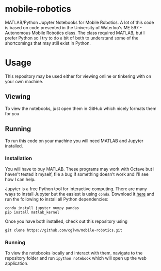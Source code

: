 # mobile-robotics
MATLAB/Python Jupyter Notebooks for Mobile Robotics.
A lot of this code is based on code presented in the University of Waterloo's ME 597 - Autonomous Mobile Robotics class.
The class required MATLAB, but I prefer Python so I try to do a bit of both to understand some of the shortcomings that may still exist in Python.

# Usage
This repository may be used either for viewing online or tinkering with on your own machine.

## Viewing
To view the notebooks, just open them in GitHub which nicely formats them for you

## Running
To run this code on your machine you will need MATLAB and Jupyter installed.

### Installation
You will have to buy MATLAB.
These programs may work with Octave but I haven't tested it myself, file a bug if something doesn't work and I'll see how I can help.

Jupyter is a free Python tool for interactive computing.
There are many ways to install Jupyter but the easiest is using `conda`.
Download it [here](http://continuum.io/downloads#py34) and run the following to install all Python dependencies:

```
conda install jupyter numpy pandas
pip install matlab_kernel
```

Once you have both installed, check out this repository using

```
git clone https://github.com/cglwn/mobile-robotics.git
```

### Running
To view the notebooks locally and interact with them, navigate to the repository folder and run `ipython notebook` which will open up the web application.
